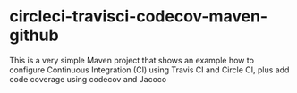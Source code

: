 # circleci-travisci-codecov-maven-github
This is a very simple Maven project that shows an example how to configure Continuous Integration (CI) using Travis CI and Circle CI, plus add code coverage using codecov and Jacoco
